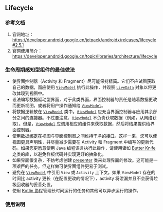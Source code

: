 ## Lifecycle

### 参考文档

1. 官网地址：https://developer.android.google.cn/jetpack/androidx/releases/lifecycle#2.5.1
2. 官网使用简介：https://developer.android.google.cn/topic/libraries/architecture/lifecycle



### 生命周期感知型组件的最佳做法

- 使界面控制器（Activity 和 Fragment）尽可能保持精简。它们不应试图获取自己的数据，而应使用 [`ViewModel`](https://developer.android.google.cn/reference/androidx/lifecycle/ViewModel) 执行此操作，并观察 [`LiveData`](https://developer.android.google.cn/reference/androidx/lifecycle/LiveData) 对象以将更改体现到视图中。
- 设法编写数据驱动型界面，对于此类界面，界面控制器的责任是随着数据更改而更新视图，或者将用户操作通知给 [`ViewModel`](https://developer.android.google.cn/reference/androidx/lifecycle/ViewModel)。
- 将数据逻辑放在 [`ViewModel`](https://developer.android.google.cn/reference/androidx/lifecycle/ViewModel) 类中。[`ViewModel`](https://developer.android.google.cn/reference/androidx/lifecycle/ViewModel) 应充当界面控制器与应用其余部分之间的连接器。不过要注意，[`ViewModel`](https://developer.android.google.cn/reference/androidx/lifecycle/ViewModel) 不负责获取数据（例如，从网络获取）。但是，[`ViewModel`](https://developer.android.google.cn/reference/androidx/lifecycle/ViewModel) 应调用相应的组件来获取数据，然后将结果提供给界面控制器。
- 使用[数据绑定](https://developer.android.google.cn/topic/libraries/data-binding)在视图与界面控制器之间维持干净的接口。这样一来，您可以使视图更具声明性，并尽量减少需要在 Activity 和 Fragment 中编写的更新代码。如果您更愿意使用 Java 编程语言执行此操作，请使用诸如 [Butter Knife](http://jakewharton.github.io/butterknife/) 之类的库，以避免样板代码并实现更好的抽象化。
- 如果界面很复杂，不妨考虑创建 [presenter](http://www.gwtproject.org/articles/mvp-architecture.html#presenter) 类来处理界面的修改。这可能是一项艰巨的任务，但这样做可使界面组件更易于测试。
- 避免在 [`ViewModel`](https://developer.android.google.cn/reference/androidx/lifecycle/ViewModel) 中引用 `View` 或 `Activity` 上下文。如果 `ViewModel` 存在的时间比 activity 更长（在配置更改的情况下），activity 将泄漏并且不会获得垃圾回收器的妥善处置。
- 使用 [Kotlin 协程](https://developer.android.google.cn/topic/libraries/architecture/coroutines)管理长时间运行的任务和其他可以异步运行的操作。



### 使用说明


